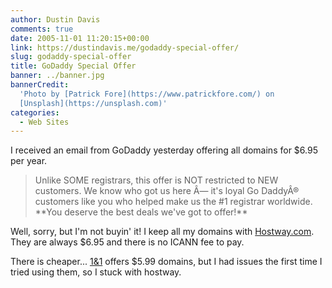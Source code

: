 ```yaml
---
author: Dustin Davis
comments: true
date: 2005-11-01 11:20:15+00:00
link: https://dustindavis.me/godaddy-special-offer/
slug: godaddy-special-offer
title: GoDaddy Special Offer
banner: ../banner.jpg
bannerCredit:
  'Photo by [Patrick Fore](https://www.patrickfore.com/) on
  [Unsplash](https://unsplash.com)'
categories:
  - Web Sites
---
```


I received an email from GoDaddy yesterday offering all domains for \$6.95 per
year.

<blockquote>Unlike SOME registrars, this offer is NOT restricted to NEW customers. We know who got us here Â— it's loyal Go DaddyÂ® customers like you who helped make us the #1 registrar worldwide. **You deserve the best deals we've got to offer!**</blockquote>

Well, sorry, but I'm not buyin' it! I keep all my domains with
[Hostway.com](http://www.hostway.com). They are always \$6.95 and there is no
ICANN fee to pay.

There is cheaper... [1&1](http://www.1and1.com) offers \$5.99 domains, but I had
issues the first time I tried using them, so I stuck with hostway.
